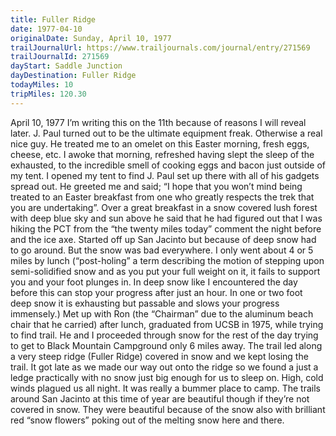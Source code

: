 ```yaml
---
title: Fuller Ridge
date: 1977-04-10
originalDate: Sunday, April 10, 1977
trailJournalUrl: https://www.trailjournals.com/journal/entry/271569
trailJournalId: 271569
dayStart: Saddle Junction
dayDestination: Fuller Ridge
todayMiles: 10
tripMiles: 120.30
---
```

April 10, 1977
I’m writing this on the 11th because of reasons I will reveal later. J. Paul turned out to be the ultimate equipment freak. Otherwise a real nice guy. He treated me to an omelet on this Easter morning, fresh eggs, cheese, etc. I awoke that morning, refreshed having slept the sleep of the exhausted, to the incredible smell of cooking eggs and bacon just outside of my tent. I opened my tent to find J. Paul set up there with all of his gadgets spread out. He greeted me and said; “I hope that you won’t mind being treated to an Easter breakfast from one who greatly respects the trek that you are undertaking”. Over a great breakfast in a snow covered lush forest with deep blue sky and sun above he said that he had figured out that I was hiking the PCT from the “the twenty miles today” comment the night before and the ice axe. 
Started off up San Jacinto but because of deep snow had to go around. But the snow was bad everywhere. I only went about 4 or 5 miles by lunch (“post-holing” a term describing the motion of stepping upon semi-solidified snow and as you put your full weight on it, it fails to support you and your foot plunges in. In deep snow like I encountered the day before this can stop your progress after just an hour. In one or two foot deep snow it is exhausting but passable and slows your progress immensely.) Met up with Ron (the “Chairman” due to the aluminum beach chair that he carried) after lunch, graduated from UCSB in 1975, while trying to find trail. He and I proceeded through snow for the rest of the day trying to get to Black Mountain Campground only 6 miles away. The trail led along a very steep ridge (Fuller Ridge) covered in snow and we kept losing the trail. It got late as we made our way out onto the ridge so we found a just a ledge practically with no snow just big enough for us to sleep on. High, cold winds plagued us all night. It was really a bummer place to camp. The trails around San Jacinto at this time of year are beautiful though if they’re not covered in snow. They were beautiful because of the snow also with brilliant red “snow flowers” poking out of the melting snow here and there.
